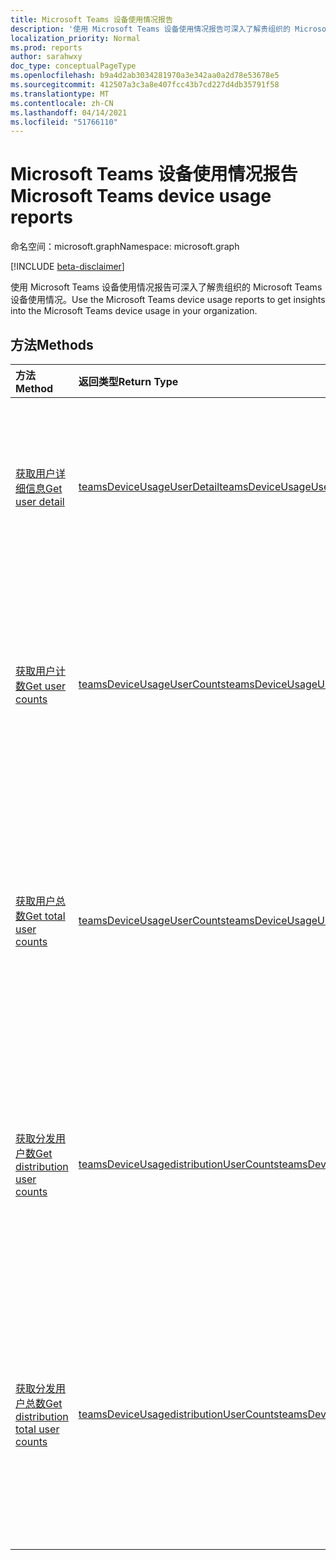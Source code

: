 ```yaml
---
title: Microsoft Teams 设备使用情况报告
description: '使用 Microsoft Teams 设备使用情况报告可深入了解贵组织的 Microsoft Teams 设备使用情况。 '
localization_priority: Normal
ms.prod: reports
author: sarahwxy
doc_type: conceptualPageType
ms.openlocfilehash: b9a4d2ab3034281970a3e342aa0a2d78e53678e5
ms.sourcegitcommit: 412507a3c3a8e407fcc43b7cd227d4db35791f58
ms.translationtype: MT
ms.contentlocale: zh-CN
ms.lasthandoff: 04/14/2021
ms.locfileid: "51766110"
---
```

# <a name="microsoft-teams-device-usage-reports"></a><span data-ttu-id="3e14b-103">Microsoft Teams 设备使用情况报告</span><span class="sxs-lookup"><span data-stu-id="3e14b-103">Microsoft Teams device usage reports</span></span>

<span data-ttu-id="3e14b-104">命名空间：microsoft.graph</span><span class="sxs-lookup"><span data-stu-id="3e14b-104">Namespace: microsoft.graph</span></span>

[!INCLUDE [beta-disclaimer](../../includes/beta-disclaimer.md)]

<span data-ttu-id="3e14b-105">使用 Microsoft Teams 设备使用情况报告可深入了解贵组织的 Microsoft Teams 设备使用情况。</span><span class="sxs-lookup"><span data-stu-id="3e14b-105">Use the Microsoft Teams device usage reports to get insights into the Microsoft Teams device usage in your organization.</span></span> 

## <a name="methods"></a><span data-ttu-id="3e14b-106">方法</span><span class="sxs-lookup"><span data-stu-id="3e14b-106">Methods</span></span>

| <span data-ttu-id="3e14b-107">方法</span><span class="sxs-lookup"><span data-stu-id="3e14b-107">Method</span></span>                                                       | <span data-ttu-id="3e14b-108">返回类型</span><span class="sxs-lookup"><span data-stu-id="3e14b-108">Return Type</span></span>                                                  | <span data-ttu-id="3e14b-109">说明</span><span class="sxs-lookup"><span data-stu-id="3e14b-109">Description</span></span>                                                  |
| :----------------------------------------------------------- | :----------------------------------------------------------- | :----------------------------------------------------------- |
| [<span data-ttu-id="3e14b-110">获取用户详细信息</span><span class="sxs-lookup"><span data-stu-id="3e14b-110">Get user detail</span></span>](../api/reportroot-getteamsdeviceusageuserdetail.md) | [<span data-ttu-id="3e14b-111">teamsDeviceUsageUserDetail</span><span class="sxs-lookup"><span data-stu-id="3e14b-111">teamsDeviceUsageUserDetail</span></span>](../resources/teamsdeviceusageuserdetail.md) | <span data-ttu-id="3e14b-112">按用户获取有关 Microsoft Teams 设备使用情况的详细信息。</span><span class="sxs-lookup"><span data-stu-id="3e14b-112">Get details about Microsoft Teams device usage by user.</span></span>      |
| [<span data-ttu-id="3e14b-113">获取用户计数</span><span class="sxs-lookup"><span data-stu-id="3e14b-113">Get user counts</span></span>](../api/reportroot-getteamsdeviceusageusercounts.md) | [<span data-ttu-id="3e14b-114">teamsDeviceUsageUserCounts</span><span class="sxs-lookup"><span data-stu-id="3e14b-114">teamsDeviceUsageUserCounts</span></span>](../resources/teamsdeviceusageusercounts.md) | <span data-ttu-id="3e14b-115">按设备类型获取每日唯一 Microsoft Teams 许可用户数。</span><span class="sxs-lookup"><span data-stu-id="3e14b-115">Get the number of daily unique Microsoft Teams licensed users by device type.</span></span> |
| [<span data-ttu-id="3e14b-116">获取用户总数</span><span class="sxs-lookup"><span data-stu-id="3e14b-116">Get total user counts</span></span>](../api/reportroot-getteamsdeviceusagetotalusercounts.md) | [<span data-ttu-id="3e14b-117">teamsDeviceUsageUserCounts</span><span class="sxs-lookup"><span data-stu-id="3e14b-117">teamsDeviceUsageUserCounts</span></span>](../resources/teamsdeviceusageusercounts.md) | <span data-ttu-id="3e14b-118">按设备类型获取每日唯一 Microsoft Teams 许可或非许可用户的数量。</span><span class="sxs-lookup"><span data-stu-id="3e14b-118">Get the number of daily unique Microsoft Teams licensed or non-licensed users by device type.</span></span> |
| [<span data-ttu-id="3e14b-119">获取分发用户数</span><span class="sxs-lookup"><span data-stu-id="3e14b-119">Get distribution user counts</span></span>](../api/reportroot-getteamsdeviceusagedistributionusercounts.md) | [<span data-ttu-id="3e14b-120">teamsDeviceUsagedistributionUserCounts</span><span class="sxs-lookup"><span data-stu-id="3e14b-120">teamsDeviceUsagedistributionUserCounts</span></span>](../resources/teamsdeviceusagedistributionusercounts.md) | <span data-ttu-id="3e14b-121">按设备类型获取选定时段内唯一 Microsoft Teams 许可用户的数量。</span><span class="sxs-lookup"><span data-stu-id="3e14b-121">Get the number of unique Microsoft Teams licensed users by device type over the selected time period.</span></span> |
| [<span data-ttu-id="3e14b-122">获取分发用户总数</span><span class="sxs-lookup"><span data-stu-id="3e14b-122">Get distribution total user counts</span></span>](../api/reportroot-getteamsdeviceusagedistributiontotalusercounts.md) | [<span data-ttu-id="3e14b-123">teamsDeviceUsagedistributionUserCounts</span><span class="sxs-lookup"><span data-stu-id="3e14b-123">teamsDeviceUsagedistributionUserCounts</span></span>](../resources/teamsdeviceusagedistributionusercounts.md) | <span data-ttu-id="3e14b-124">按设备类型获取选定时段内唯一 Microsoft Teams 许可或非许可用户的数量。</span><span class="sxs-lookup"><span data-stu-id="3e14b-124">Get the number of unique Microsoft Teams licensed or non-licensed users by device type over the selected time period.</span></span> |


